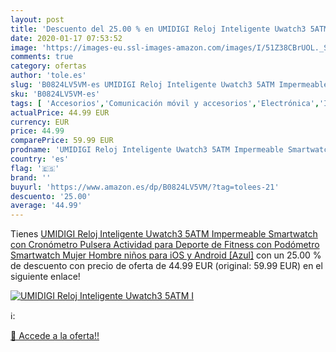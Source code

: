 ```yaml
---
layout: post
title: 'Descuento del 25.00 % en UMIDIGI Reloj Inteligente Uwatch3 5ATM I'
date: 2020-01-17 07:53:52
image: 'https://images-eu.ssl-images-amazon.com/images/I/51Z38CBrUOL._SL400_.jpg'
comments: true
category: ofertas
author: 'tole.es'
slug: 'B0824LV5VM-es UMIDIGI Reloj Inteligente Uwatch3 5ATM Impermeable...'
sku: 'B0824LV5VM-es'
tags: [ 'Accesorios','Comunicación móvil y accesorios','Electrónica','Informática','Móviles','Móviles y smartphones libres','Ratones','Smartwatches','Tabletas gráficas','Teclados, ratones y periféricos de entrada','Tecnología para vestir','android', ]
actualPrice: 44.99 EUR
currency: EUR
price: 44.99
comparePrice: 59.99 EUR
prodname: 'UMIDIGI Reloj Inteligente Uwatch3 5ATM Impermeable Smartwatch con Cronómetro Pulsera Actividad para Deporte de Fitness con Podómetro Smartwatch Mujer Hombre niños para iOS y Android [Azul]'
country: 'es'
flag: '🇪🇸'
brand: ''
buyurl: 'https://www.amazon.es/dp/B0824LV5VM/?tag=tolees-21'
descuento: '25.00'
average: '44.99'
---
```


Tienes [UMIDIGI Reloj Inteligente Uwatch3 5ATM Impermeable Smartwatch con Cronómetro Pulsera Actividad para Deporte de Fitness con Podómetro Smartwatch Mujer Hombre niños para iOS y Android [Azul]](https://www.amazon.es/dp/B0824LV5VM/?tag=tolees-21) con un 25.00 % de descuento con precio de oferta de 44.99 EUR (original: 59.99 EUR) en el siguiente enlace!

[![UMIDIGI Reloj Inteligente Uwatch3 5ATM I](https://images-eu.ssl-images-amazon.com/images/I/51Z38CBrUOL._SL400_.jpg)](https://www.amazon.es/dp/B0824LV5VM/?tag=tolees-21)

ℹ️:


[🛒 Accede a la oferta!!](https://www.amazon.es/dp/B0824LV5VM/?tag=tolees-21)
